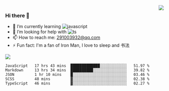 <img align='right' src='https://github-readme-stats.vercel.app/api?username=niaogege&show_icons=true&theme=radical'/>

### Hi there 👋

- 🌱 I’m currently learning ![javascript](https://img.shields.io/badge/javacript-learn-orange)
- 🤔 I’m looking for help with ![ts](https://img.shields.io/badge/ts-learn-yellow)
- 📫 How to reach me: 291003932@qq.com
- ⚡ Fun fact:  I'm a fan of Iron Man, I love to sleep and 书法

![](https://github-readme-stats.vercel.app/api/top-langs/?username=niaogege&layout=compact)

<!--START_SECTION:waka-->
```text
JavaScript   17 hrs 43 mins  █████████████░░░░░░░░░░░░   51.97 % 
Markdown     13 hrs 34 mins  ██████████░░░░░░░░░░░░░░░   39.82 % 
JSON         1 hr 10 mins    █░░░░░░░░░░░░░░░░░░░░░░░░   03.46 % 
SCSS         48 mins         ▓░░░░░░░░░░░░░░░░░░░░░░░░   02.38 % 
TypeScript   46 mins         ▓░░░░░░░░░░░░░░░░░░░░░░░░   02.27 % 
```
<!--END_SECTION:waka-->
